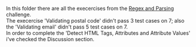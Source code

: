 In this folder there are all the execercises from the [Regex and Parsing](https://www.hackerrank.com/domains/python?filters%5Bsubdomains%5D%5B%5D=py-regex) challenge.<br>
The execercise 'Validating postal code' didn't pass 3 test cases on 7; also the 'Validating email' didn't pass 5 test cases on 7.<br>
In order to complete the 'Detect HTML Tags, Attributes and Attribute Values' i've checked the Discussion section. 
